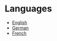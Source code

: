 <HEAD>
<meta charset="UTF-8">
<meta name="google-site-verification" content="QHbZ-5LJ-NBS2JQ7d1EBhKvmwZGrrXLU-ZrXF0LjGBs">
</HEAD>

# Languages

* [English](en/)
* [German](de/)
* [French](fr/)
